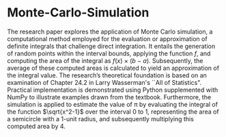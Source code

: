 # Monte-Carlo-Simulation
The research paper explores the application of Monte Carlo simulation, a computational method employed for the evaluation or approximation of definite integrals that challenge direct integration. It entails the generation of random points within the interval bounds, applying the function *f*, and computing the area of the integral as *f*(*x*) × (*b* − *a*). Subsequently, the average of these computed areas is calculated to yield an approximation of the integral value. The research’s theoretical foundation is based on an examination of Chapter 24.2 in Larry Wasserman's ``All of Statistics". Practical implementation is demonstrated using Python supplemented with NumPy to illustrate examples drawn from the textbook. Furthermore, the simulation is applied to estimate the value of π by evaluating the integral of the function $`\sqrt{x^2-1}`$ over the interval 0 to 1, representing the area of a semicircle with a 1-unit radius, and subsequently multiplying this computed area by 4.

